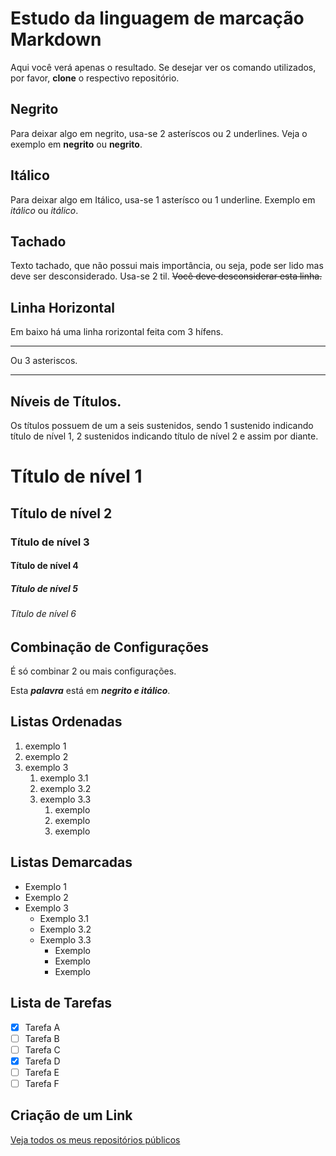 # Estudo da linguagem de marcação Markdown

Aqui você verá apenas o resultado. Se desejar ver os comando utilizados, por favor, __clone__ o respectivo repositório.

## Negrito
Para deixar algo em negrito, usa-se 2 asteríscos ou 2 underlines.
Veja o exemplo em **negrito** ou __negrito__.

## Itálico
Para deixar algo em Itálico, usa-se 1 asterísco ou 1 underline.
Exemplo em *itálico* ou _itálico_.

## Tachado
Texto tachado, que não possui mais importância, ou seja, pode ser lido mas deve ser desconsiderado. Usa-se 2 til. ~~Você deve desconsiderar esta linha.~~

## Linha Horizontal
Em baixo há uma linha rorizontal feita com 3 hífens.

---

Ou 3 asteriscos.

***

## Níveis de Títulos.
Os títulos possuem de um a seis sustenidos, sendo 1 sustenido indicando título de nível 1, 2 sustenidos indicando título de nível 2 e assim por diante.

# Título de nível 1
## Título de nível 2
### Título de nível 3
#### Título de nível 4
##### Título de nível 5
###### Título de nível 6

## Combinação de Configurações
É só combinar 2 ou mais configurações.

Esta **_palavra_** está em __*negrito e itálico*__.

## Listas Ordenadas
1. exemplo 1
1. exemplo 2
1. exemplo 3
   1. exemplo 3.1
   1. exemplo 3.2
   1. exemplo 3.3
      1. exemplo
      1. exemplo
      1. exemplo

## Listas Demarcadas
* Exemplo 1
* Exemplo 2
* Exemplo 3
   * Exemplo 3.1
   * Exemplo 3.2
   * Exemplo 3.3
      * Exemplo
      * Exemplo
      * Exemplo

## Lista de Tarefas
- [x] Tarefa A
- [ ] Tarefa B
- [ ] Tarefa C
- [X] Tarefa D
- [ ] Tarefa E
- [ ] Tarefa F

## Criação de um Link
[Veja todos os meus repositórios públicos](https://github.com/falcaodeveloper?tab=repositories)
